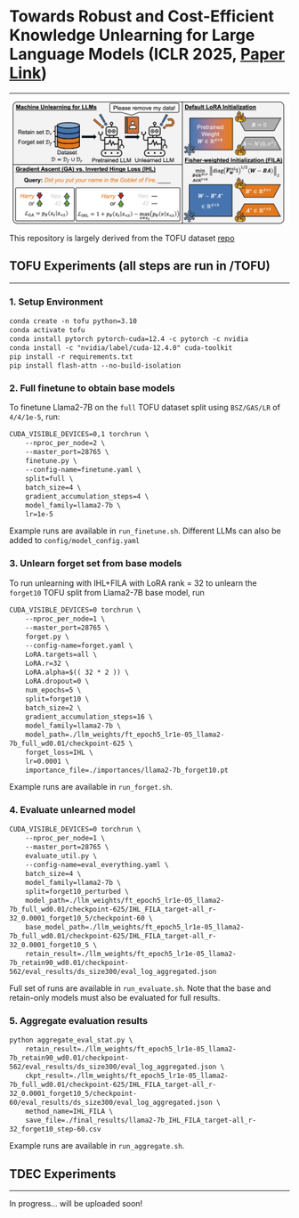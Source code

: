 # Towards Robust and Cost-Efficient Knowledge Unlearning for Large Language Models (ICLR 2025, [Paper Link](https://openreview.net/forum?id=1ExfUpmIW4))
---
![method](assets/method_illustration.png)

This repository is largely derived from the TOFU dataset [repo](https://github.com/locuslab/tofu)

## TOFU Experiments (all steps are run in /TOFU)
---

### 1. Setup Environment
```
conda create -n tofu python=3.10
conda activate tofu
conda install pytorch pytorch-cuda=12.4 -c pytorch -c nvidia
conda install -c "nvidia/label/cuda-12.4.0" cuda-toolkit
pip install -r requirements.txt
pip install flash-attn --no-build-isolation
```

### 2. Full finetune to obtain base models
To finetune Llama2-7B on the `full` TOFU dataset split using `BSZ/GAS/LR` of `4/4/1e-5`, run:
```
CUDA_VISIBLE_DEVICES=0,1 torchrun \
    --nproc_per_node=2 \
    --master_port=28765 \
    finetune.py \
    --config-name=finetune.yaml \
    split=full \
    batch_size=4 \
    gradient_accumulation_steps=4 \
    model_family=llama2-7b \
    lr=1e-5
```
Example runs are available in `run_finetune.sh`. Different LLMs can also be added to `config/model_config.yaml`

### 3. Unlearn forget set from base models
To run unlearning with IHL+FILA with LoRA rank = 32 to unlearn the `forget10` TOFU split from Llama2-7B base model, run
```
CUDA_VISIBLE_DEVICES=0 torchrun \
    --nproc_per_node=1 \
    --master_port=28765 \
    forget.py \
    --config-name=forget.yaml \
    LoRA.targets=all \
    LoRA.r=32 \
    LoRA.alpha=$(( 32 * 2 )) \
    LoRA.dropout=0 \
    num_epochs=5 \
    split=forget10 \
    batch_size=2 \
    gradient_accumulation_steps=16 \
    model_family=llama2-7b \
    model_path=./llm_weights/ft_epoch5_lr1e-05_llama2-7b_full_wd0.01/checkpoint-625 \
    forget_loss=IHL \
    lr=0.0001 \
    importance_file=./importances/llama2-7b_forget10.pt
```
Example runs are available in `run_forget.sh`.

### 4. Evaluate unlearned model
```
CUDA_VISIBLE_DEVICES=0 torchrun \
    --nproc_per_node=1 \
    --master_port=28765 \
    evaluate_util.py \
    --config-name=eval_everything.yaml \
    batch_size=4 \
    model_family=llama2-7b \
    split=forget10_perturbed \
    model_path=./llm_weights/ft_epoch5_lr1e-05_llama2-7b_full_wd0.01/checkpoint-625/IHL_FILA_target-all_r-32_0.0001_forget10_5/checkpoint-60 \
    base_model_path=./llm_weights/ft_epoch5_lr1e-05_llama2-7b_full_wd0.01/checkpoint-625/IHL_FILA_target-all_r-32_0.0001_forget10_5 \
    retain_result=./llm_weights/ft_epoch5_lr1e-05_llama2-7b_retain90_wd0.01/checkpoint-562/eval_results/ds_size300/eval_log_aggregated.json
```
Full set of runs are available in `run_evaluate.sh`. Note that the base and retain-only models must also be evaluated for full results.

### 5. Aggregate evaluation results
```
python aggregate_eval_stat.py \
    retain_result=./llm_weights/ft_epoch5_lr1e-05_llama2-7b_retain90_wd0.01/checkpoint-562/eval_results/ds_size300/eval_log_aggregated.json \
    ckpt_result=./llm_weights/ft_epoch5_lr1e-05_llama2-7b_full_wd0.01/checkpoint-625/IHL_FILA_target-all_r-32_0.0001_forget10_5/checkpoint-60/eval_results/ds_size300/eval_log_aggregated.json \
    method_name=IHL_FILA \
    save_file=./final_results/llama2-7b_IHL_FILA_target-all_r-32_forget10_step-60.csv
```
Example runs are available in `run_aggregate.sh`.

## TDEC Experiments
---
In progress... will be uploaded soon!
